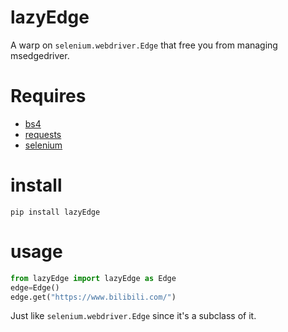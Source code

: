 # lazyEdge
A warp on ```selenium.webdriver.Edge``` that free you from managing msedgedriver.
# Requires
- [bs4](https://pypi.org/project/beautifulsoup4/)
- [requests](https://docs.python-requests.org/en/latest/)
- [selenium](https://github.com/SeleniumHQ/selenium/)
# install
```
pip install lazyEdge
```
# usage
```python
from lazyEdge import lazyEdge as Edge
edge=Edge()
edge.get("https://www.bilibili.com/")
```
Just like ```selenium.webdriver.Edge``` since it's a subclass of it.
